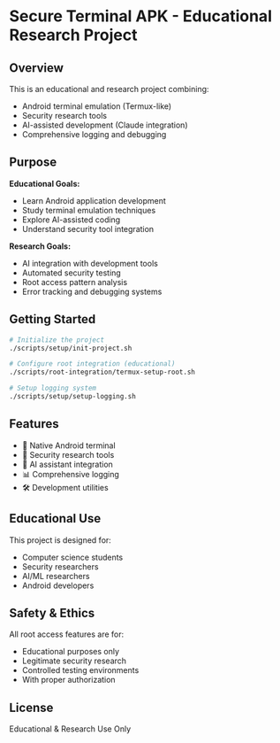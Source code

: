 # Secure Terminal APK - Educational Research Project

## Overview

This is an educational and research project combining:
- Android terminal emulation (Termux-like)
- Security research tools
- AI-assisted development (Claude integration)
- Comprehensive logging and debugging

## Purpose

**Educational Goals:**
- Learn Android application development
- Study terminal emulation techniques
- Explore AI-assisted coding
- Understand security tool integration

**Research Goals:**
- AI integration with development tools
- Automated security testing
- Root access pattern analysis
- Error tracking and debugging systems

## Getting Started

```bash
# Initialize the project
./scripts/setup/init-project.sh

# Configure root integration (educational)
./scripts/root-integration/termux-setup-root.sh

# Setup logging system
./scripts/setup/setup-logging.sh
```

## Features

- 📱 Native Android terminal
- 🔐 Security research tools
- 🤖 AI assistant integration
- 📊 Comprehensive logging
- 🛠️ Development utilities

## Educational Use

This project is designed for:
- Computer science students
- Security researchers
- AI/ML researchers
- Android developers

## Safety & Ethics

All root access features are for:
- Educational purposes only
- Legitimate security research
- Controlled testing environments
- With proper authorization

## License

Educational & Research Use Only
